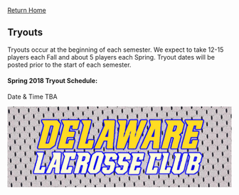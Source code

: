 [Return Home](http://delawarelacrosse.club/index)

## Tryouts

Tryouts occur at the beginning of each semester. We expect to take 12-15 players each Fall and about 5 players each Spring. Tryout dates will be posted prior to the start of each semester.

#### Spring 2018 Tryout Schedule:

Date & Time TBA



![Banner](/meshbanner.jpg)

